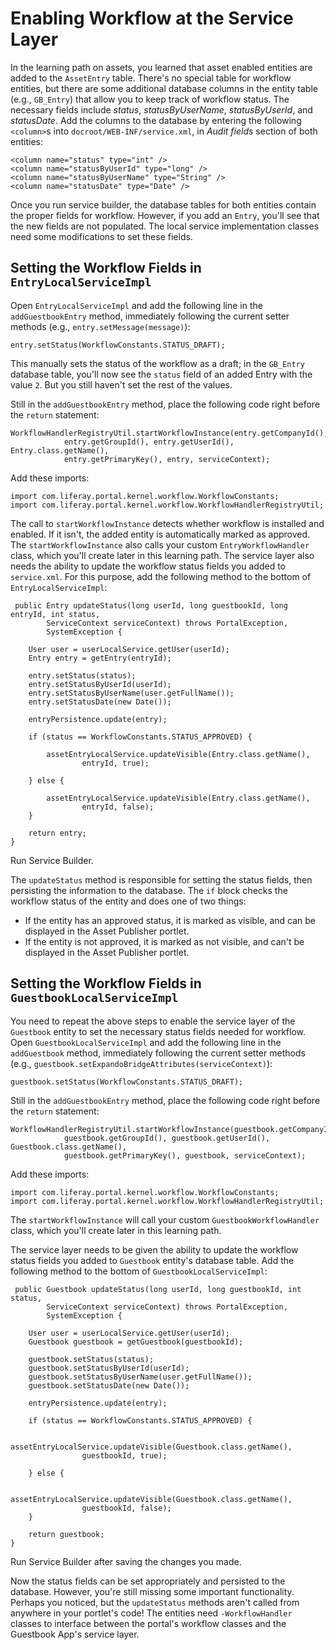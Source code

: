 # Enabling Workflow at the Service Layer

In the learning path on assets, you learned that asset enabled entities are
added to the `AssetEntry` table. There's no special table for workflow entities,
but there are some additional database columns in the entity table (e.g.,
`GB_Entry`)  that allow you to keep track of workflow status. The necessary
fields include *status*, *statusByUserName*, *statusByUserId*, and *statusDate*.
Add the columns to the database by entering the following `<column>`s into
`docroot/WEB-INF/service.xml`, in *Audit fields* section of both entities:

    <column name="status" type="int" />
    <column name="statusByUserId" type="long" />
    <column name="statusByUserName" type="String" />
    <column name="statusDate" type="Date" />

Once you run service builder, the database tables for both entities contain the
proper fields for workflow. However, if you add an `Entry`, you'll see that the
new fields are not populated. The local service implementation classes need
some modifications to set these fields. 

## Setting the Workflow Fields in `EntryLocalServiceImpl`

Open `EntryLocalServiceImpl` and add the following line in the
`addGuestbookEntry` method, immediately following the current setter methods
(e.g., `entry.setMessage(message)`):

    entry.setStatus(WorkflowConstants.STATUS_DRAFT);

This manually sets the status of the workflow as a draft; in the `GB_Entry`
database table, you'll now see the `status` field of an added Entry with the
value `2`. But you still haven't set the rest of the values.

Still in the `addGuestbookEntry` method, place the following code right before
the `return` statement:

    WorkflowHandlerRegistryUtil.startWorkflowInstance(entry.getCompanyId(), 
				entry.getGroupId(), entry.getUserId(), Entry.class.getName(), 
				entry.getPrimaryKey(), entry, serviceContext);

Add these imports:

    import com.liferay.portal.kernel.workflow.WorkflowConstants;
    import com.liferay.portal.kernel.workflow.WorkflowHandlerRegistryUtil;

The call to `startWorkflowInstance` detects whether workflow is installed and
enabled. If it isn't, the added entity is automatically marked as approved.  The
`startWorkflowInstance` also calls your custom `EntryWorkflowHandler` class,
which you'll create later in this learning path. The service layer also needs
the ability to update the workflow status fields you added to `service.xml`. For
this purpose, add the following method to the bottom of `EntryLocalServiceImpl`:

     public Entry updateStatus(long userId, long guestbookId, long entryId, int status,
			ServiceContext serviceContext) throws PortalException,
			SystemException {

		User user = userLocalService.getUser(userId);
		Entry entry = getEntry(entryId);

		entry.setStatus(status);
		entry.setStatusByUserId(userId);
		entry.setStatusByUserName(user.getFullName());
		entry.setStatusDate(new Date());

		entryPersistence.update(entry);

		if (status == WorkflowConstants.STATUS_APPROVED) {

			assetEntryLocalService.updateVisible(Entry.class.getName(),
					entryId, true);

		} else {

			assetEntryLocalService.updateVisible(Entry.class.getName(),
					entryId, false);
		}

		return entry;
	}

Run Service Builder.

The `updateStatus` method is responsible for setting the status fields, then
persisting the information to the database. The `if` block checks the workflow
status of the entity and does one of two things:

- If the entity has an approved status, it is marked as visible, and can be
  displayed in the Asset Publisher portlet.
- If the entity is not approved, it is marked as not visible, and can't be
  displayed in the Asset Publisher portlet.

## Setting the Workflow Fields in `GuestbookLocalServiceImpl`

You need to repeat the above steps to enable the service layer of the
`Guestbook` entity to set the necessary status fields needed for workflow.
Open `GuestbookLocalServiceImpl` and add the following line in the
`addGuestbook` method, immediately following the current setter methods (e.g.,
`guestbook.setExpandoBridgeAttributes(serviceContext)`):

    guestbook.setStatus(WorkflowConstants.STATUS_DRAFT);

Still in the `addGuestbookEntry` method, place the following code right before
the `return` statement:

    WorkflowHandlerRegistryUtil.startWorkflowInstance(guestbook.getCompanyId(), 
				guestbook.getGroupId(), guestbook.getUserId(), Guestbook.class.getName(), 
				guestbook.getPrimaryKey(), guestbook, serviceContext);

Add these imports:

    import com.liferay.portal.kernel.workflow.WorkflowConstants;
    import com.liferay.portal.kernel.workflow.WorkflowHandlerRegistryUtil;

The `startWorkflowInstance` will call your custom `GuestbookWorkflowHandler` class,
which you'll create later in this learning path. 

The service layer needs to be given the ability to update the workflow status
fields you added to `Guestbook` entity's database table. Add the following
method to the bottom of `GuestbookLocalServiceImpl`:

     public Guestbook updateStatus(long userId, long guestbookId, int status,
			ServiceContext serviceContext) throws PortalException,
			SystemException {

		User user = userLocalService.getUser(userId);
		Guestbook guestbook = getGuestbook(guestbookId);

		guestbook.setStatus(status);
		guestbook.setStatusByUserId(userId);
		guestbook.setStatusByUserName(user.getFullName());
		guestbook.setStatusDate(new Date());

		entryPersistence.update(entry);

		if (status == WorkflowConstants.STATUS_APPROVED) {

			assetEntryLocalService.updateVisible(Guestbook.class.getName(),
					guestbookId, true);

		} else {

			assetEntryLocalService.updateVisible(Guestbook.class.getName(),
					guestbookId, false);
		}

		return guestbook;
	}

Run Service Builder after saving the changes you made.

Now the status fields can be set appropriately and persisted to the database.
However, you're still missing some important functionality. Perhaps you noticed,
but the `updateStatus` methods aren't called from anywhere in your portlet's
code! The entities need `-WorkflowHandler` classes to interface between the
portal's workflow classes and the Guestbook App's service layer.
